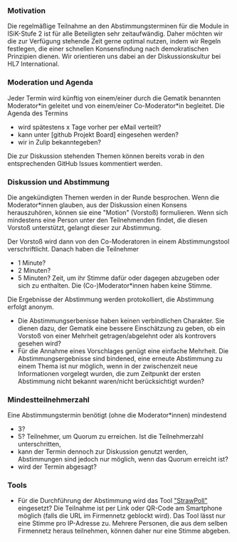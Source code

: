 ### Motivation 
Die regelmäßige Teilnahme an den Abstimmungsterminen für die Module in ISiK-Stufe 2 ist für alle Beteiligten sehr zeitaufwändig. 
Daher möchten wir die zur Verfügung stehende Zeit gerne optimal nutzen, indem wir Regeln festlegen, die einer schnellen Konsensfindung nach demokratischen Prinzipien dienen.
Wir orientieren uns dabei an der Diskussionskultur bei HL7 International.

### Moderation und Agenda
Jeder Termin wird künftig von einem/einer durch die Gematik benannten Moderator\*in geleitet und von einem/einer Co-Moderator\*in begleitet.
Die Agenda des Termins 
* wird spätestens x Tage vorher per eMail verteilt?
* kann unter [github Projekt Board] eingesehen werden?
* wir in Zulip bekanntegeben?

Die zur Diskussion stehenden Themen können bereits vorab in den entsprechenden GitHub Issues kommentiert werden.

### Diskussion und Abstimmung
Die angekündigten Themen werden in der Runde besprochen. Wenn die Moderator\*innen glauben, aus der Diskussion einen Konsens herauszuhören, 
können sie eine "Motion" (Vorstoß) formulieren. Wenn sich mindestens eine Person unter den Teilnehmenden findet, die diesen Vorstoß unterstützt, gelangt dieser zur Abstimmung.

Der Vorstoß wird dann von den Co-Moderatoren in einem Abstimmungstool verschriftlicht. Danach haben die Teilnehmer 
* 1 Minute?
* 2 Minuten?
* 5 Minuten? Zeit, um ihr Stimme dafür oder dagegen abzugeben oder sich zu enthalten.
Die (Co-)Moderator\*innen haben keine Stimme.

Die Ergebnisse der Abstimmung werden protokolliert, die Abstimmung erfolgt anonym.
* Die Abstimmungserbenisse haben keinen verbindlichen Charakter. Sie dienen dazu, der Gematik eine bessere Einschätzung zu geben, 
ob ein Vorstoß von einer Mehrheit getragen/abgelehnt oder als kontrovers gesehen wird?
* Für die Annahme eines Vorschlages genügt eine einfache Mehrheit. Die Abstimmungsergebnisse sind bindened, eine erneute Abstimmung zu einem Thema ist nur möglich, wenn in der zwischenzeit neue Informationen vorgelegt wurden, die zum Zeitpunkt der ersten Abstimmung nicht bekannt waren/nicht berücksichtigt wurden? 

### Mindestteilnehmerzahl
Eine Abstimmungstermin benötigt (ohne die Moderator\*innen) mindestend 
* 3?
* 5? Teilnehmer, um Quorum zu erreichen. 
Ist die Teilnehmerzahl unterschritten, 
* kann der Termin dennoch zur Diskussion genutzt werden, Abstimmungen sind jedoch nur möglich, wenn das Quorum erreicht ist?
* wird der Termin abgesagt? 

### Tools
* Für die Durchführung der Abstimmung wird das Tool ["StrawPoll"](https://strawpoll.com/) eingesetzt?
Die Teilnahme ist per Link oder QR-Code am Smartphone möglich (falls die URL im Firmennetz geblockt wird).
Das Tool lässt nur eine Stimme pro IP-Adresse zu. Mehrere Personen, die aus dem selben Firmennetz heraus teilnehmen, können daher nur eine Stimme abgeben.






